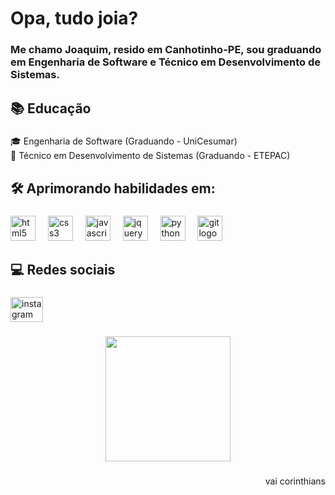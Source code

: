 <h1 align="left">Opa, tudo joia?</h1>

###

<h3 align="left">Me chamo Joaquim, resido em Canhotinho-PE, sou graduando em Engenharia de Software e Técnico em Desenvolvimento de Sistemas.</h3>

###

<h2 align="left">📚 Educação</h2>

###

<p align="left">🎓 Engenharia de Software (Graduando - UniCesumar)<br>📘 Técnico em Desenvolvimento de Sistemas (Graduando - ETEPAC)</p>

###

<h2 align="left">🛠️ Aprimorando habilidades em:</h2>

###

<div align="left">
  <img src="https://cdn.jsdelivr.net/gh/devicons/devicon/icons/html5/html5-original.svg" height="40" alt="html5 logo"  />
  <img width="12" />
  <img src="https://cdn.jsdelivr.net/gh/devicons/devicon/icons/css3/css3-original.svg" height="40" alt="css3 logo"  />
  <img width="12" />
  <img src="https://cdn.jsdelivr.net/gh/devicons/devicon/icons/javascript/javascript-original.svg" height="40" alt="javascript logo"  />
  <img width="12" />
  <img src="https://cdn.jsdelivr.net/gh/devicons/devicon/icons/jquery/jquery-original.svg" height="40" alt="jquery logo"  />
  <img width="12" />
  <img src="https://cdn.jsdelivr.net/gh/devicons/devicon/icons/python/python-original.svg" height="40" alt="python logo"  />
  <img width="12" />
  <img src="https://cdn.jsdelivr.net/gh/devicons/devicon/icons/git/git-original.svg" height="40" alt="git logo"  />
</div>

###

<h2 align="left">💻 Redes sociais</h2>

###

<div align="left">
  <a href="https://www.instagram.com/joaquim.7z/" target="_blank">
    <img src="https://raw.githubusercontent.com/maurodesouza/profile-readme-generator/master/src/assets/icons/social/instagram/default.svg" width="52" height="40" alt="instagram logo"  />
  </a>
</div>

###

<div align="center">
  <img height="200" src="https://i.giphy.com/media/v1.Y2lkPTc5MGI3NjExeTA2ZDI0cDNzN2d5Nm9ydWQxNm10NXdoOTZzanA2cWI4bXJkb2c5NiZlcD12MV9pbnRlcm5hbF9naWZfYnlfaWQmY3Q9Zw/iIqmM5tTjmpOB9mpbn/giphy.gif"  />
</div>

###

<p align="left"></p>

###

<p align="left"></p>

###

<p align="right">vai corinthians</p>

###

